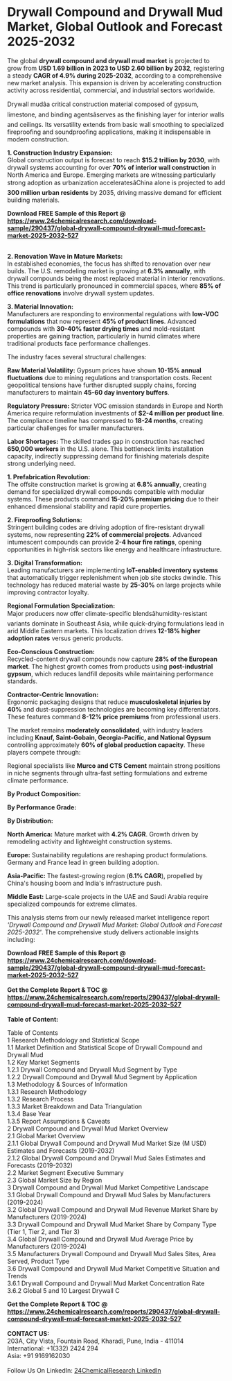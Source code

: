 <h1>Drywall Compound and Drywall Mud Market, Global Outlook and Forecast 2025-2032</h1><p>The global <strong>drywall compound and drywall mud market</strong> is projected to grow from <strong>USD 1.69 billion in 2023 to USD 2.60 billion by 2032</strong>, registering a steady <strong>CAGR of 4.9% during 2025-2032</strong>, according to a comprehensive new market analysis. This expansion is driven by accelerating construction activity across residential, commercial, and industrial sectors worldwide.</p><p>Drywall mudâa critical construction material composed of gypsum, limestone, and binding agentsâserves as the finishing layer for interior walls and ceilings. Its versatility extends from basic wall smoothing to specialized fireproofing and soundproofing applications, making it indispensable in modern construction.</p><p><strong>1. Construction Industry Expansion:</strong><br>
Global construction output is forecast to reach <strong>$15.2 trillion by 2030</strong>, with drywall systems accounting for over <strong>70% of interior wall construction</strong> in North America and Europe. Emerging markets are witnessing particularly strong adoption as urbanization acceleratesâChina alone is projected to add <strong>300 million urban residents</strong> by 2035, driving massive demand for efficient building materials.</p><div><b>Download FREE Sample of this Report @ 
            <a href="https://www.24chemicalresearch.com/download-sample/290437/global-drywall-compound-drywall-mud-forecast-market-2025-2032-527">
            https://www.24chemicalresearch.com/download-sample/290437/global-drywall-compound-drywall-mud-forecast-market-2025-2032-527</a></b></div><br><p><strong>2. Renovation Wave in Mature Markets:</strong><br>
In established economies, the focus has shifted to renovation over new builds. The U.S. remodeling market is growing at <strong>6.3% annually</strong>, with drywall compounds being the most replaced material in interior renovations. This trend is particularly pronounced in commercial spaces, where <strong>85% of office renovations</strong> involve drywall system updates.</p><p><strong>3. Material Innovation:</strong><br>
Manufacturers are responding to environmental regulations with <strong>low-VOC formulations</strong> that now represent <strong>45% of product lines</strong>. Advanced compounds with <strong>30-40% faster drying times</strong> and mold-resistant properties are gaining traction, particularly in humid climates where traditional products face performance challenges.</p><p>The industry faces several structural challenges:</p><p><strong>Raw Material Volatility:</strong> Gypsum prices have shown <strong>10-15% annual fluctuations</strong> due to mining regulations and transportation costs. Recent geopolitical tensions have further disrupted supply chains, forcing manufacturers to maintain <strong>45-60 day inventory buffers</strong>.</p><p><strong>Regulatory Pressure:</strong> Stricter VOC emission standards in Europe and North America require reformulation investments of <strong>$2-4 million per product line</strong>. The compliance timeline has compressed to <strong>18-24 months</strong>, creating particular challenges for smaller manufacturers.</p><p><strong>Labor Shortages:</strong> The skilled trades gap in construction has reached <strong>650,000 workers</strong> in the U.S. alone. This bottleneck limits installation capacity, indirectly suppressing demand for finishing materials despite strong underlying need.</p><p><strong>1. Prefabrication Revolution:</strong><br>
The offsite construction market is growing at <strong>6.8% annually</strong>, creating demand for specialized drywall compounds compatible with modular systems. These products command <strong>15-20% premium pricing</strong> due to their enhanced dimensional stability and rapid cure properties.</p><p><strong>2. Fireproofing Solutions:</strong><br>
Stringent building codes are driving adoption of fire-resistant drywall systems, now representing <strong>22% of commercial projects</strong>. Advanced intumescent compounds can provide <strong>2-4 hour fire ratings</strong>, opening opportunities in high-risk sectors like energy and healthcare infrastructure.</p><p><strong>3. Digital Transformation:</strong><br>
Leading manufacturers are implementing <strong>IoT-enabled inventory systems</strong> that automatically trigger replenishment when job site stocks dwindle. This technology has reduced material waste by <strong>25-30%</strong> on large projects while improving contractor loyalty.</p><p><strong>Regional Formulation Specialization:</strong><br>
	Major producers now offer climate-specific blendsâhumidity-resistant variants dominate in Southeast Asia, while quick-drying formulations lead in arid Middle Eastern markets. This localization drives <strong>12-18% higher adoption rates</strong> versus generic products.</p><p><strong>Eco-Conscious Construction:</strong><br>
	Recycled-content drywall compounds now capture <strong>28% of the European market</strong>. The highest growth comes from products using <strong>post-industrial gypsum</strong>, which reduces landfill deposits while maintaining performance standards.</p><p><strong>Contractor-Centric Innovation:</strong><br>
	Ergonomic packaging designs that reduce <strong>musculoskeletal injuries by 40%</strong> and dust-suppression technologies are becoming key differentiators. These features command <strong>8-12% price premiums</strong> from professional users.</p><p>The market remains <strong>moderately consolidated</strong>, with industry leaders including <strong>Knauf, Saint-Gobain, Georgia-Pacific, and National Gypsum</strong> controlling approximately <strong>60% of global production capacity</strong>. These players compete through:</p><p>Regional specialists like <strong>Murco and CTS Cement</strong> maintain strong positions in niche segments through ultra-fast setting formulations and extreme climate performance.</p><p><strong>By Product Composition:</strong></p><p><strong>By Performance Grade:</strong></p><p><strong>By Distribution:</strong></p><p><strong>North America:</strong> Mature market with <strong>4.2% CAGR</strong>. Growth driven by remodeling activity and lightweight construction systems.</p><p><strong>Europe:</strong> Sustainability regulations are reshaping product formulations. Germany and France lead in green building adoption.</p><p><strong>Asia-Pacific:</strong> The fastest-growing region (<strong>6.1% CAGR</strong>), propelled by China's housing boom and India's infrastructure push.</p><p><strong>Middle East:</strong> Large-scale projects in the UAE and Saudi Arabia require specialized compounds for extreme climates.</p><p>This analysis stems from our newly released market intelligence report <em>'Drywall Compound and Drywall Mud Market: Global Outlook and Forecast 2025-2032'</em>. The comprehensive study delivers actionable insights including:</p><div><b>Download FREE Sample of this Report @ 
            <a href="https://www.24chemicalresearch.com/download-sample/290437/global-drywall-compound-drywall-mud-forecast-market-2025-2032-527">
            https://www.24chemicalresearch.com/download-sample/290437/global-drywall-compound-drywall-mud-forecast-market-2025-2032-527</a></b></div><br><div><b>Get the Complete Report & TOC @ 
            <a href="https://www.24chemicalresearch.com/reports/290437/global-drywall-compound-drywall-mud-forecast-market-2025-2032-527">
            https://www.24chemicalresearch.com/reports/290437/global-drywall-compound-drywall-mud-forecast-market-2025-2032-527</a></b></div><br>
            <b>Table of Content:</b><p>Table of Contents<br />
1 Research Methodology and Statistical Scope<br />
1.1 Market Definition and Statistical Scope of Drywall Compound and Drywall Mud<br />
1.2 Key Market Segments<br />
1.2.1 Drywall Compound and Drywall Mud Segment by Type<br />
1.2.2 Drywall Compound and Drywall Mud Segment by Application<br />
1.3 Methodology & Sources of Information<br />
1.3.1 Research Methodology<br />
1.3.2 Research Process<br />
1.3.3 Market Breakdown and Data Triangulation<br />
1.3.4 Base Year<br />
1.3.5 Report Assumptions & Caveats<br />
2 Drywall Compound and Drywall Mud Market Overview<br />
2.1 Global Market Overview<br />
2.1.1 Global Drywall Compound and Drywall Mud Market Size (M USD) Estimates and Forecasts (2019-2032)<br />
2.1.2 Global Drywall Compound and Drywall Mud Sales Estimates and Forecasts (2019-2032)<br />
2.2 Market Segment Executive Summary<br />
2.3 Global Market Size by Region<br />
3 Drywall Compound and Drywall Mud Market Competitive Landscape<br />
3.1 Global Drywall Compound and Drywall Mud Sales by Manufacturers (2019-2024)<br />
3.2 Global Drywall Compound and Drywall Mud Revenue Market Share by Manufacturers (2019-2024)<br />
3.3 Drywall Compound and Drywall Mud Market Share by Company Type (Tier 1, Tier 2, and Tier 3)<br />
3.4 Global Drywall Compound and Drywall Mud Average Price by Manufacturers (2019-2024)<br />
3.5 Manufacturers Drywall Compound and Drywall Mud Sales Sites, Area Served, Product Type<br />
3.6 Drywall Compound and Drywall Mud Market Competitive Situation and Trends<br />
3.6.1 Drywall Compound and Drywall Mud Market Concentration Rate<br />
3.6.2 Global 5 and 10 Largest Drywall C</p><div><b>Get the Complete Report & TOC @ 
            <a href="https://www.24chemicalresearch.com/reports/290437/global-drywall-compound-drywall-mud-forecast-market-2025-2032-527">
            https://www.24chemicalresearch.com/reports/290437/global-drywall-compound-drywall-mud-forecast-market-2025-2032-527</a></b></div><br><b>CONTACT US:</b><br>
            203A, City Vista, Fountain Road, Kharadi, Pune, India - 411014<br>
            International: +1(332) 2424 294<br>
            Asia: +91 9169162030 <br><br>
            Follow Us On LinkedIn: <a href="https://www.linkedin.com/company/24chemicalresearch/">24ChemicalResearch LinkedIn</a>